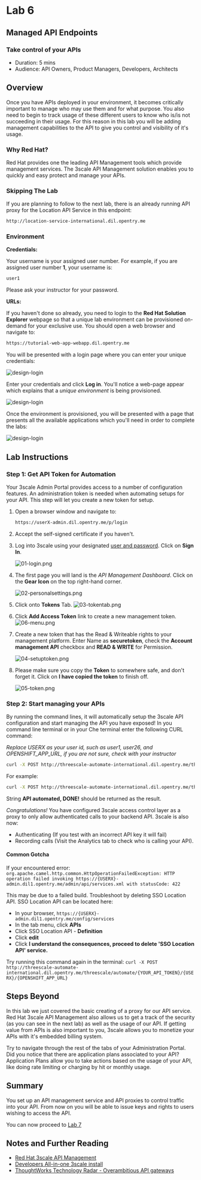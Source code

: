 # Lab 6

## Managed API Endpoints

### Take control of your APIs

* Duration: 5 mins
* Audience: API Owners, Product Managers, Developers, Architects

## Overview

Once you have APIs deployed in your environment, it becomes critically important to manage who may use them and for what purpose. You also need to begin to track usage of these different users to know who is/is not succeeding in their usage. For this reason in this lab you will be adding management capabilities to the API to give you control and visibility of it's usage.

### Why Red Hat?

Red Hat provides one the leading API Management tools which provide management services. The 3scale API Management solution enables you to quickly and easy protect and manage your APIs.

### Skipping The Lab

If you are planning to follow to the next lab, there is an already running API proxy for the Location API Service in this endpoint:

```bash
http://location-service-international.dil.opentry.me
```

### Environment

**Credentials:**

Your username is your assigned user number. For example, if you are assigned user number **1**, your username is: 

```bash
user1
```

Please ask your instructor for your password.

**URLs:**

If you haven't done so already, you need to login to the **Red Hat Solution Explorer** webpage so that a unique lab environment can be provisioned on-demand for your exclusive use.  You should open a web browser and navigate to: 

```bash
https://tutorial-web-app-webapp.dil.opentry.me
```

You will be presented with a login page where you can enter your unique credentials:

![design-login](images/design-50.png "Login")

Enter your credentials and click **Log in**.  You'll notice a web-page appear which explains that a *unique environment* is being provisioned.

![design-login](images/design-51.png "Provision")

Once the environment is provisioned, you will be presented with a page that presents all the available applications which you'll need in order to complete the labs:

![design-login](images/design-52.png "Applications")

## Lab Instructions

### Step 1: Get API Token for Automation

Your 3scale Admin Portal provides access to a number of configuration features. An administration token is needed when automating setups for your API. This step will let you create a new token for setup.

1. Open a browser window and navigate to:

    ```bash
    https://userX-admin.dil.opentry.me/p/login
    ```

1. Accept the self-signed certificate if you haven't.

1. Log into 3scale using your designated [user and password](#environment). Click on **Sign In**.

    ![01-login.png](images/01-login.png)

1. The first page you will land is the *API Management Dashboard*. Click on the **Gear Icon** on the top right-hand corner.

    ![02-personalsettings.png](images/02-personalsettings.png)

1. Click onto  **Tokens** Tab.
	![03-tokentab.png](images/03-tokentab.png)

1. Click  **Add Access Token** link to create a new management token.
	![06-menu.png](images/06-menu.png)
	
	
1. Create a new token that has the Read & Writeable rights to your management platform. Enter Name as **securetoken**, check the **Account management API** checkbox and **READ & WRITE** for Permission.

	![04-setuptoken.png](images/04-setuptoken.png)

1. Please make sure you copy the **Token** to somewhere safe, and don't forget it. Click on **I have copied the token** to finish off. 

	![05-token.png](images/05-token.png)


### Step 2: Start managing your APIs

By running the command lines, it will automatically setup the 3scale API configuration and start managing the API you have exposed! 
In you command line terminal or in your Che terminal enter the following CURL command:

*Replace USERX as your user id, such as user1, user26, and OPENSHIFT_APP_URL, if you are not sure, check with your instructor*

```bash
curl -X POST http://threescale-automate-international.dil.opentry.me/threescale/automate/{YOUR_API_TOKEN}/{USERX}/{OPENSHIFT_APP_URL}
```

For example: 

```bash
curl -X POST http://threescale-automate-international.dil.opentry.me/threescale/automate/829405ec3d2dd0f91aa8435347827135c323c69757dd2dfb49ed41aa8ceb13ef/user26/dil.opentry.me
```

String **API automated, DONE!** should be returned as the result.


*Congratulations!* You have configured 3scale access control layer as a proxy to only allow authenticated calls to your backend API. 3scale is also now:

* Authenticating (If you test with an incorrect API key it will fail) 
* Recording calls (Visit the Analytics tab to check who is calling your API).

#### Common Gotcha
If your encountered error:
```org.apache.camel.http.common.HttpOperationFailedException: HTTP operation failed invoking https://{USERX}-admin.dil1.opentry.me/admin/api/services.xml with statusCode: 422```

This may be due to a failed build. Troubleshoot by deleting SSO Location API.
SSO Location API can be located here:

* In your browser, `https://{USERX}-admin.dil1.opentry.me/config/services`
* In the tab menu, click **APIs**
* Click SSO Location API - **Definition**
* Click **edit**
* Click **I understand the consequences, proceed to delete 'SSO Location API' service.**

Try running this command again in the terminal:
```curl -X POST http://threescale-automate-international.dil.opentry.me/threescale/automate/{YOUR_API_TOKEN}/{USERX}/{OPENSHIFT_APP_URL}```

## Steps Beyond

In this lab we just covered the basic creating of a proxy for our API service. Red Hat 3scale API Management also allows us to get a track of the security (as you can see in the next lab) as well as the usage of our API. If getting value from APIs is also important to you, 3scale allows you to monetize your APIs with it's embedded billing system.

Try to navigate through the rest of the tabs of your Administration Portal. Did you notice that there are application plans associated to your API? Application Plans allow you to take actions based on the usage of your API, like doing rate limiting or charging by hit or monthly usage.

## Summary

You set up an API management service and API proxies to control traffic into your API. From now on you will be able to issue keys and rights to users wishing to access the API.

You can now proceed to [Lab 7](../lab07/#lab-7)

## Notes and Further Reading

* [Red Hat 3scale API Management](http://microcks.github.io/)
* [Developers All-in-one 3scale install](https://developers.redhat.com/blog/2017/05/22/how-to-setup-a-3scale-amp-on-premise-all-in-one-install/)
* [ThoughtWorks Technology Radar - Overambitious API gateways](https://www.thoughtworks.com/radar/platforms/overambitious-api-gateways)
